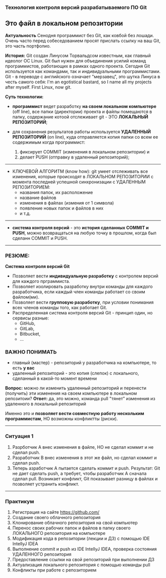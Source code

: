 ### Технология контроля версий разрабатываемого ПО Git

## Это файл в локальном репозитории

**Актуальность**
Сенодня программист без Git, как ковбой без лошади.
Очень часто перед собеседованием просят прислать ссылку на ваш Git, это часть портфолио.

**История:** 
Git создан Линусом Торвальдсом известным, как главный идеолог ОС Linux. 
Git был нужен для объединения усилий команд программистов, работающих в рамках одного проекта.
Сегодня Git используется как командами, так и индивидуальными программистами.
Git - в переводе с английского означает "мерзавец", это шутка Линуса в честь самого себя:
I'm an egotistical bastard, so I name all my projects after myself. First Linux, now git.

**Суть технологии:**
- **программист** ведет разработку **на своем локальном компьютере** (off line), все папки (директории) проекта и 
файлы помещаются в папку, содержание котоой отслеживает git - ЭТО **ЛОКАЛЬНЫЙ РЕПОЗИТОРИЙ**;

- для сохранения результатов работы используется **УДАЛЕННЫЙ РЕПОЗИТОРИЙ** (on line), куда отправляется
копия папки со всем ее содержимым когда программист:  
  1. фиксирует COMMIT (изменения в локальном репозитории) и 
  2. делает PUSH (отправку в удаленный репозиторий);

_________________________________________________________

- КЛЮЧЕВОЙ АЛГОРИТМ (know how): 
git умеет отслеживать все изменения, которые происходят в ЛОКАЛЬНОМ РЕПОЗИТОРИИ
с момента последней успешной синхронизации с УДАЛЕННЫМ РЕПОЗИТОРИЕМ:
  - названия папок, их расположение
  - название файлов
  - изменения в файлах (измения от 1 символа)
  - появление новых папок и файлов в них
  - и т.д.
_________________________________________________________

- **система контроля версий** - это **история сделанных COMMIT и PUSH**, можно возвращаться
на любую точку в прошлом, когда был сделанн COMMIT и PUSH.

__________________________________________________________

### РЕЗЮМЕ:
**Система контроля версий Git**
* Позволяет вести **индивидуальную разработку** с контролем версий для каждого прграммиста.
* Позволяет изолировать разработку внутри команды для каждого разработчика, 
если каждый член команды работает со своим файлом(ми).
* Позволяет вести **групповую разработку**, при условии понимания всех членов команды того,
как работает Git. 
* Распределенная система контроля версий Git - принцип один, но сервисы разные: 
  - GitHub, 
  - GitLab, 
  - Bitbucket,
  - ...

### ВАЖНО ПОНИМАТЬ
* главный (мастер) - репозиторий у разработчика на компьютере, то есть **у вас**
* удаленный репозиторий - это копия (слепок) с локального, сделанный в какой-то момент времени

**Вопрос:** можно ли изменить удаленный репозиторий и перенести (получить) эти изменения 
на своем компьютере в локальном репозитоии?
**Ответ:** да, это можно, команда pull "тянет" изменения из удаленного в локальный репозиторий

Именно это и **позволяет вести совместную работу нескольким программистам**, НО 
возможны конфликтты (риски). 

__________________________

### Ситуация 1
1. Разрботчик А внес изменения в файле, НО не сделал коммит и не сделал push.
2. Разработчик В внес изменения в этот же файл, но сделал коммит и сделал push.
3. Теперь азработчик А пытается сделать коммит и push.
Результат: Git не дает сделать push, а требует, чтобы разработчик А сначала сделал pull.
Возникает конфликт, Git показывает разницу в файлах и позволяет устранить конфликт.
____________________________

### Практикум
1. Регистрация на сайте https://github.com/
2. Создание своего облачного репозитория
3. Клонирование облачного репозитория на свой компьютер
4. Перенос своих рабочих папок и файлов в папку своего ЛОКАЛЬНОГО репозитория на компьютере
4. Модификация кода в репозитории (лекции и ДЗ) с помощью IDE IntellyJ IDEA
5. Выполнение commit и push из IDE IntellyJ IDEA, проверка состояния УДАЛЕННОГО репозитория
6. Предоставление ссылки на свой репозиторий при выполнении ДЗ
7. Актуализация локального репозитория с помощью команды pull
8. Конфликты при работе с репозиторием